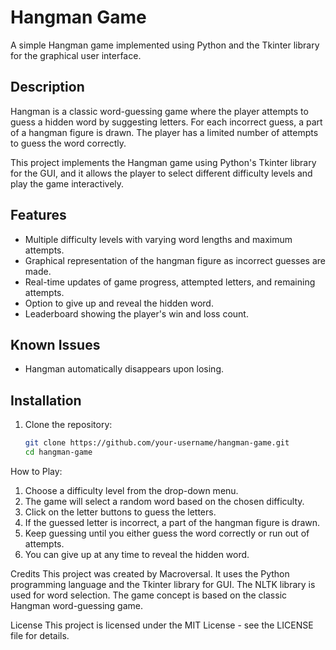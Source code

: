 # Hangman Game

A simple Hangman game implemented using Python and the Tkinter library for the graphical user interface.

## Description

Hangman is a classic word-guessing game where the player attempts to guess a hidden word by suggesting letters. For each incorrect guess, a part of a hangman figure is drawn. The player has a limited number of attempts to guess the word correctly.

This project implements the Hangman game using Python's Tkinter library for the GUI, and it allows the player to select different difficulty levels and play the game interactively.

## Features

- Multiple difficulty levels with varying word lengths and maximum attempts.
- Graphical representation of the hangman figure as incorrect guesses are made.
- Real-time updates of game progress, attempted letters, and remaining attempts.
- Option to give up and reveal the hidden word.
- Leaderboard showing the player's win and loss count.

## Known Issues
- Hangman automatically disappears upon losing.

## Installation

1. Clone the repository:

   ```bash
   git clone https://github.com/your-username/hangman-game.git
   cd hangman-game

How to Play:
1. Choose a difficulty level from the drop-down menu.
2. The game will select a random word based on the chosen difficulty.
3. Click on the letter buttons to guess the letters.
4. If the guessed letter is incorrect, a part of the hangman figure is drawn.
5. Keep guessing until you either guess the word correctly or run out of attempts.
6. You can give up at any time to reveal the hidden word.

Credits
This project was created by Macroversal.
It uses the Python programming language and the Tkinter library for GUI.
The NLTK library is used for word selection.
The game concept is based on the classic Hangman word-guessing game.

License
This project is licensed under the MIT License - see the LICENSE file for details.
